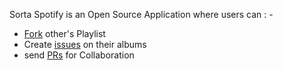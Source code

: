 Sorta Spotify is an Open Source Application where users can : - 
- [Fork](https://github.com/imaaquibali/Sorta-Spotify/fork) other's Playlist
- Create [issues](https://github.com/imaaquibali/Sorta-Spotify/issues) on their albums
- send [PRs](https://github.com/imaaquibali/Sorta-Spotify/pulls) for Collaboration